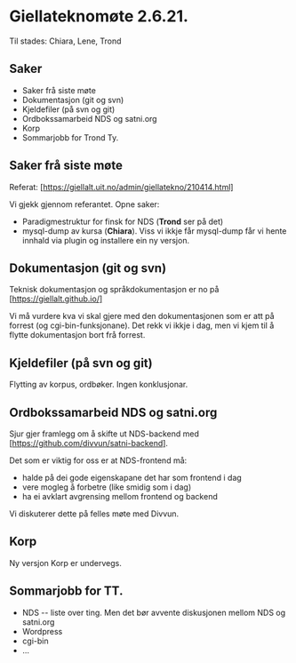 #  Giellateknomøte 2.6.21.


Til stades: Chiara, Lene, Trond


##  Saker
* Saker frå siste møte
* Dokumentasjon (git og svn)
* Kjeldefiler (på svn og git)
* Ordbokssamarbeid NDS og satni.org
* Korp
* Sommarjobb for Trond Ty.








##  Saker frå siste møte


Referat: [https://giellalt.uit.no/admin/giellatekno/210414.html]


Vi gjekk gjennom referantet. Opne saker:


* Paradigmestruktur for finsk for NDS (**Trond** ser på det)
* mysql-dump av kursa (**Chiara**). Viss vi ikkje får mysql-dump får vi hente innhald via plugin og installere ein ny versjon.




##  Dokumentasjon (git og svn)


Teknisk dokumentasjon og språkdokumentasjon er no på [https://giellalt.github.io/]


Vi må vurdere kva vi skal gjere med den dokumentasjonen som er att på forrest (og cgi-bin-funksjonane). Det rekk vi ikkje i dag, men vi kjem til å flytte dokumentasjon bort frå forrest.




##  Kjeldefiler (på svn og git)


Flytting av korpus, ordbøker. Ingen konklusjonar.


##  Ordbokssamarbeid NDS og satni.org


Sjur gjer framlegg om å skifte ut NDS-backend med [https://github.com/divvun/satni-backend].


Det som er viktig for oss er at NDS-frontend må:


* halde på dei gode eigenskapane det har som frontend i dag
* vere mogleg å forbetre (like smidig som i dag)
* ha ei avklart avgrensing mellom frontend og backend


Vi diskuterer dette på felles møte med Divvun.


##  Korp


Ny versjon Korp er undervegs.


##  Sommarjobb for TT.


* NDS -- liste over ting. Men det bør avvente diskusjonen mellom NDS og satni.org
* Wordpress
* cgi-bin
* ...








